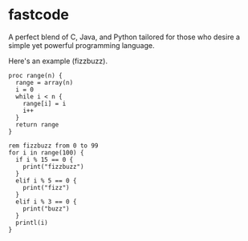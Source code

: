 # fastcode
A perfect blend of C, Java, and Python tailored for those who desire a simple yet powerful programming language.

Here's an example (fizzbuzz).
```
proc range(n) {
  range = array(n)
  i = 0
  while i < n {
    range[i] = i
    i++
  }
  return range
}

rem fizzbuzz from 0 to 99
for i in range(100) {
  if i % 15 == 0 {
    print("fizzbuzz")
  }
  elif i % 5 == 0 {
    print("fizz")
  }
  elif i % 3 == 0 {
    print("buzz")
  }
  printl(i)
}
```

